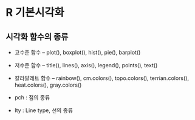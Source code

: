 # R 기본시각화

## 시각화 함수의 종류

- 고수준 함수 – plot(), boxplot(), hist(), pie(), barplot() 
- 저수준 함수 – title(), lines(), axis(), legend(), points(), text()
- 칼라팔레트 함수 – rainbow(), cm.colors(), topo.colors(), terrian.colors(), heat.colors(), gray.colors()



- pch : 점의 종류
- lty : Line type, 선의 종류